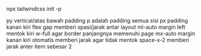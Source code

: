npx tailwindcss init -p

py vertical/atas bawah padding
p adalah padding semua sisi
px padding kanan kiri
flex gap memberi spasi/jarak antar layout
ml-auto margin left mentok kiri
w-full agar border panjangnya memenuhi page
mx-auto margin kanan kiri otomatis memberi jarak agar tidak mentok
space-x-2 memberi jarak anter item sebesar 2
